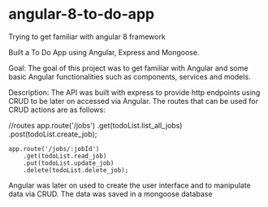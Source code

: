 # angular-8-to-do-app
Trying to get familiar with angular 8 framework

Built a To Do App using Angular, Express and Mongoose.

Goal: The goal of this project was to get familiar with Angular and some basic Angular functionalities such as components, services and models.

Description:
The API was built with express to provide http endpoints using CRUD to be later on accessed via Angular. The routes that can be used for CRUD actions are as follows:  

//routes
	app.route('/jobs')
		.get(todoList.list_all_jobs)
		.post(todoList.create_job);
		
	app.route('/jobs/:jobId')
		.get(todoList.read_job)
		.put(todoList.update_job)
		.delete(todoList.delete_job);
    
Angular was later on used to create the user interface and to manipulate data via CRUD. 
The data was saved in a mongoose database
